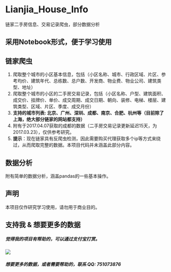 # Lianjia_House_Info
链家二手房信息、交易记录爬虫，部分数据分析

## 采用Notebook形式，便于学习使用

## 链家爬虫
1. 爬取整个城市的小区基本信息，包括（小区名称、城市、行政区域、片区、参考均价、建筑年代、总栋数、总户数、开发商、物业费、物业公司、建筑类型、地址）
2. 爬取整个城市的小区的二手房交易记录，包括（小区名称、户型、建筑面积、成交价、挂牌价、单价、成交周期、成交日期、朝向、装修、电梯、楼层、建筑类型、区域、片区、季度、成交月份）
3. **支持的城市列表: 北京、广州、深圳、成都、南京、合肥、杭州等（目前除了上海，绝大部分链家的网站都支持）**
4. 附有于2017.04.07获取的成都的数据（二手房交易记录更新延迟15天，为2017.03.23），仅供参考研究。
5. **提示**：现在链家具有反爬虫检测，因此需要购买代理获取多个ip等方式来绕过，从而爬取完整的数据。本项目代码并未涵盖此部分内容。

## 数据分析
附有简单的数据分析，涵盖pandas的一些基本操作。

## 声明
本项目仅作研究学习使用，请勿用于商业目的。

## 支持我 & 想要更多的数据
##### 觉得我的项目有帮助的，可以通过支付宝打赏。

![](http://ww2.sinaimg.cn/large/0060lm7Tgy1fehp0in5uxj30b20adta7.jpg)

##### 想要更多的数据，或者需要帮助的，联系 QQ: 751073876
